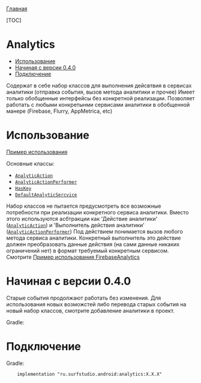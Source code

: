 [Главная](../../docs/main.md)

[TOC]

# Analytics
- [Использование](#использование)
- [Начиная с версии 0.4.0](#начиная-с-версии-040)
- [Подключение](#подключение)

Содержат в себе набор классов для выполнения дейсвтвия в сервисах аналитики (отправка события, вызов метода аналитики и прочее)
Имеет только обобщенные интерфейсы без конкретной реализации. Позволяет работать с любыми конкретынми сервисами 
аналитики в обобщенной манере (Firebase, Flurry, AppMetrica, etc)

# Использование
[Пример использования](../../analytics/sample)

Основные классы:
* [`AnalyticAction`][aa]
* [`AnalyticActionPerformer`][aap]
* [`HasKey`][hk]
* [`DefaultAnalyticSercvice`][das]

Набор классов не пытается предусмотреть все возможные потребности при реализации конкретного сервиса аналитики. 
Вместо этого используются асбтракции как 'Действие аналитики' ([`AnalyticAction`][aa]) и 'Выполнитель действия аналитики' ([`AnalyticActionPerformer`][aap])
Под действием понимается вызов любого метода сервиса аналитики. Конкретный выполнитель это действие должен преобразовать
данные действия (на сами данные никаких ограничений нет) в формат требуемый конкретным сервисом. Смотрите [Пример использования FirebaseAnalytics](../../analytics/sample)

# Начиная с версии 0.4.0

Старые события продолжают работать без изменения. Для использования новых возможстей либо перевода старых события на новый набор классов,
смотрите добавление аналитики в проект.

Gradle:

# Подключение
Gradle:
```
    implementation "ru.surfstudio.android:analytics:X.X.X"
```

[aa]: src/main/java/ru/surfstudio/android/analyticsv2/core/AnalyticAction.kt
[aap]: src/main/java/ru/surfstudio/android/analyticsv2/core/AnalyticActionPerformer.kt
[hk]: src/main/java/ru/surfstudio/android/analyticsv2/HasKey.kt
[das]: src/main/java/ru/surfstudio/android/analyticsv2/DefaultAnalyticSercvice.kt